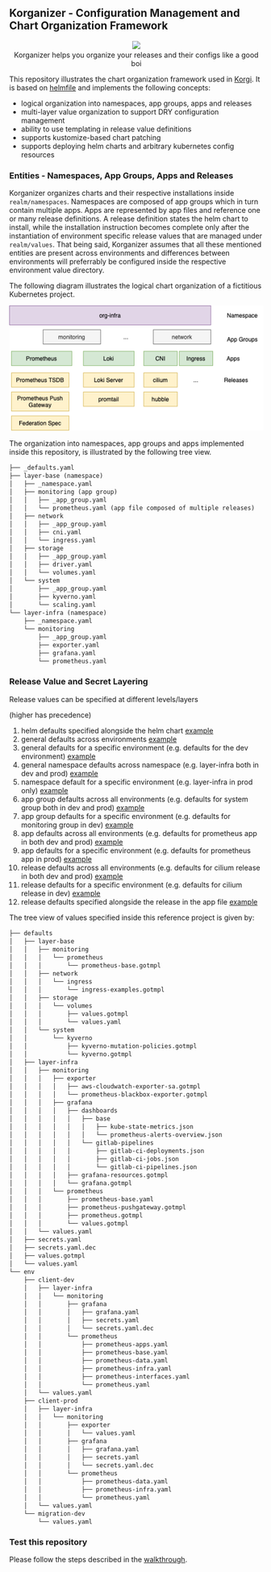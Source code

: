 ## Korganizer - Configuration Management and Chart Organization Framework

<p align="center">
  <img src="https://emojis.slackmojis.com/emojis/images/1488330086/1793/party-corgi.gif?1488330086">
   </br>
   Korganizer helps you organize your releases and their configs like a good boi
</p>

This repository illustrates the chart organization framework used in [Korgi](https://github.com/DataReply/korgi). It is based on [helmfile](https://github.com/roboll/helmfile) and implements the following concepts:

- logical organization into namespaces, app groups, apps and releases
- multi-layer value organization to support DRY configuration management
- ability to use templating in release value definitions
- supports kustomize-based chart patching
- supports deploying helm charts and arbitrary kubernetes config resources

### Entities - Namespaces, App Groups, Apps and Releases

Korganizer organizes charts and their respective installations inside `realm/namespaces`. 
Namespaces are composed of app groups which in turn contain multiple apps. Apps are represented by app files and reference one or many release definitions.
A release definition states the helm chart to install, while the installation instruction becomes complete only after the instantiation of environment specific release values that are managed under `realm/values`.
That being said, Korganizer assumes that all these mentioned entities are present across environments and differences between environments will preferrably be configured inside the respective environment value directory.

The following diagram illustrates the logical chart organization of a fictitious Kubernetes project.

<p align="center">
  <img src="doc/img/app_organization.png">
</p>

The organization into namespaces, app groups and apps implemented inside this repository, is illustrated by the following tree view.

```
├── _defaults.yaml
├── layer-base (namespace)
│   ├── _namespace.yaml
│   ├── monitoring (app group)
│   │   ├── _app_group.yaml
│   │   └── prometheus.yaml (app file composed of multiple releases)
│   ├── network
│   │   ├── _app_group.yaml
│   │   ├── cni.yaml
│   │   └── ingress.yaml
│   ├── storage
│   │   ├── _app_group.yaml
│   │   ├── driver.yaml
│   │   └── volumes.yaml
│   └── system
│       ├── _app_group.yaml
│       ├── kyverno.yaml
│       └── scaling.yaml
└── layer-infra (namespace)
    ├── _namespace.yaml
    └── monitoring
        ├── _app_group.yaml
        ├── exporter.yaml
        ├── grafana.yaml
        └── prometheus.yaml

```


### Release Value and Secret Layering
Release values can be specified at different levels/layers 

(higher has precedence)
1. helm defaults specified alongside the helm chart [example](project/charts/vendor/aws-ebs-csi-driver/values.yaml)
2. general defaults across environments [example](project/realm/values/defaults/values.yaml)
3. general defaults for a specific environment (e.g. defaults for the dev environment) [example](project/realm/values/env/client-dev/values.yaml)
4. general namespace defaults across namespace (e.g. layer-infra both in dev and prod) [example](project/realm/values/defaults/layer-infra/values.yaml)
5. namespace default for a specific environment (e.g. layer-infra in prod only) [example](project/realm/values/env/client-prod/layer-infra/values.yaml)
6. app group defaults across all environments (e.g. defaults for system group both in dev and prod) [example](project/realm/values/defaults/layer-base/system/values.gotmpl)
7. app group defaults for a specific environment (e.g. defaults for monitoring group in dev) [example](project/realm/values/env/client-dev/layer-infra/monitoring/values.yaml)
8. app defaults across all environments (e.g. defaults for prometheus app in both dev and prod) [example](project/realm/values/defaults/layer-infra/monitoring/prometheus/values.gotmpl)
9. app defaults for a specific environment (e.g. defaults for prometheus app in prod) [example](project/realm/values/env/client-prod/layer-infra/monitoring/prometheus/values.yaml)
10. release defaults across all environments (e.g. defaults for cilium release in both dev and prod) [example](project/realm/values/defaults/layer-base/network/cni/cilium.gotmpl)
11. release defaults for a specific environment (e.g. defaults for cilium release in dev) [example](project/realm/values/env/migration-dev/layer-base/network/cni/cilium.gotmpl)
12. release defaults specified alongside the release in the app file [example](project/realm/namespaces/layerbase/monitoring/prometheus.yaml)


The tree view of values specified inside this reference project is given by:

```
├── defaults
│   ├── layer-base
│   │   ├── monitoring
│   │   │   └── prometheus
│   │   │       └── prometheus-base.gotmpl
│   │   ├── network
│   │   │   └── ingress
│   │   │       └── ingress-examples.gotmpl
│   │   ├── storage
│   │   │   └── volumes
│   │   │       ├── values.gotmpl
│   │   │       └── values.yaml
│   │   └── system
│   │       └── kyverno
│   │           ├── kyverno-mutation-policies.gotmpl
│   │           └── kyverno.gotmpl
│   ├── layer-infra
│   │   ├── monitoring
│   │   │   ├── exporter
│   │   │   │   ├── aws-cloudwatch-exporter-sa.gotmpl
│   │   │   │   └── prometheus-blackbox-exporter.gotmpl
│   │   │   ├── grafana
│   │   │   │   ├── dashboards
│   │   │   │   │   ├── base
│   │   │   │   │   │   ├── kube-state-metrics.json
│   │   │   │   │   │   └── prometheus-alerts-overview.json
│   │   │   │   │   └── gitlab-pipelines
│   │   │   │   │       ├── gitlab-ci-deployments.json
│   │   │   │   │       ├── gitlab-ci-jobs.json
│   │   │   │   │       └── gitlab-ci-pipelines.json
│   │   │   │   ├── grafana-resources.gotmpl
│   │   │   │   └── grafana.gotmpl
│   │   │   └── prometheus
│   │   │       ├── prometheus-base.yaml
│   │   │       ├── prometheus-pushgateway.gotmpl
│   │   │       ├── prometheus.gotmpl
│   │   │       └── values.gotmpl
│   │   └── values.yaml
│   ├── secrets.yaml
│   ├── secrets.yaml.dec
│   ├── values.gotmpl
│   └── values.yaml
└── env
    ├── client-dev
    │   ├── layer-infra
    │   │   └── monitoring
    │   │       ├── grafana
    │   │       │   ├── grafana.yaml
    │   │       │   ├── secrets.yaml
    │   │       │   └── secrets.yaml.dec
    │   │       └── prometheus
    │   │           ├── prometheus-apps.yaml
    │   │           ├── prometheus-base.yaml
    │   │           ├── prometheus-data.yaml
    │   │           ├── prometheus-infra.yaml
    │   │           ├── prometheus-interfaces.yaml
    │   │           └── prometheus.yaml
    │   └── values.yaml
    ├── client-prod
    │   ├── layer-infra
    │   │   └── monitoring
    │   │       ├── exporter
    │   │       │   └── values.yaml
    │   │       ├── grafana
    │   │       │   ├── grafana.yaml
    │   │       │   ├── secrets.yaml
    │   │       │   └── secrets.yaml.dec
    │   │       └── prometheus
    │   │           ├── prometheus-data.yaml
    │   │           ├── prometheus-infra.yaml
    │   │           └── prometheus.yaml
    │   └── values.yaml
    └── migration-dev
        └── values.yaml
```

### Test this repository

Please follow the steps described in the [walkthrough](doc/WALKTHROUGH.md).